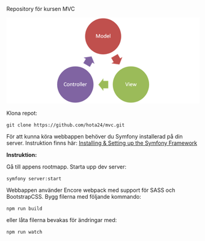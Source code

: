 Repository för kursen MVC

![MVC](https://raw.githubusercontent.com/hota24/mvc/refs/heads/main/public/img/mvc.png)

Klona repot:

    git clone https://github.com/hota24/mvc.git

För att kunna köra webbappen behöver du Symfony installerad på din server. 
Instruktion finns här: [Installing & Setting up the Symfony Framework](https://symfony.com/doc/current/setup.html)



**Instruktion:**

Gå till appens rootmapp. Starta upp dev server:

    symfony server:start

Webbappen använder Encore webpack med support för SASS och BootstrapCSS. Bygg filerna med följande kommando:

    npm run build

eller låta filerna bevakas för ändringar med:

    npm run watch
